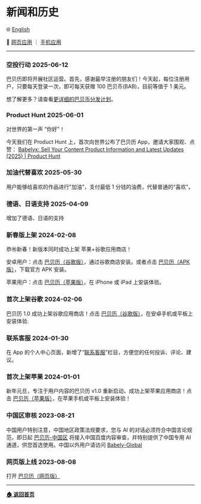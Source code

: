 # 新闻和历史

🌐 [English](./_enus.md)

<!-- 🌎 待定 -->

🚀 [网页应用](https://u.babelyx.com) ｜ [手机应用](https://links.babelyx.com)

---

### 空投行动 2025-06-12

巴贝历即将开展社区运营。首先，感谢最早注册的朋友们！今天起，每位注册用户，只要每天登录一次，即可每天获赠 100 巴贝币(BAB)，目前等值于 1 美元。

想了解更多？请查看[更详细的巴贝币分发计划](../about/credit_coin/_zhcn.md)。

### Product Hunt 2025-06-01

对世界的第一声 ”你好"！

今天我们在 Product Hunt 上，首次向世界公布了巴贝历 App，邀请大家围观、点赞： [Babelyx: Sell Your Content Product Information and Latest Updates (2025) | Product Hunt](https://www.producthunt.com/products/babelyx-the-library-of-babel-in-web3)

### 加油代替喜欢 2025-05-30

用户能够给喜欢的作品进行"加油”，支付最低 1 分钱的油费，代替普通的“喜欢"。

### 德语、日语支持 2025-04-09

增加了德语、日语的支持

### 新春版上架 2024-02-08

恭㊗️新春！新版本同时成功上架 苹果+谷歌应用商店！

安卓用户：点击 [巴贝历（谷歌版）](https://gplay.巴贝历.com)，通过谷歌商店安装。或者点击 [巴贝历（APK 版）](https://apk.巴贝历.com)，下载官方 APK 安装。

苹果用户：点击 [巴贝历（苹果版）](https://ios.巴贝历.com)，在 iPhone 或 iPad 上安装体验。

### 首次上架谷歌 2024-02-06

巴贝历 1.0 成功上架谷歌应用商店！点击 [巴贝历（谷歌版）](https://gplay.巴贝历.com)，在安卓手机或平板上安装体验.

### 联系客服 2024-01-30

在 App 的个人中心页面，新增了“[联系客服](https://csr.巴贝历.com)”栏目，方便您的任何投诉、评论、建议。

### 首次上架苹果 2024-01-01

新年元旦，专注于用户内容的巴贝历 v1.0 重新启动，成功上架苹果应用商店！点击 [巴贝历（苹果版）](https://ios.巴贝历.com)，在苹果手机或平板上安装体验！

### 中国区审核 2023-08-21

中国用户特别注意，中国地区政策法规要求，您与 AI 的对话必须符合中国言论规范，即日起 [巴贝历-中国区](https://u.cn.巴贝历.com) 将接入中国百度内容审查，并特别提供了中国专用 AI 通道，供您首选使用。中国以外用户请访问 [Babely-Global](https://u.earth.巴贝历.com)

### 网页版上线 2023-08-08

打开 [巴贝历（网页版）
](https://u.巴贝历.com)

---

[**🏠 返回首页**](../_zhcn.md)
